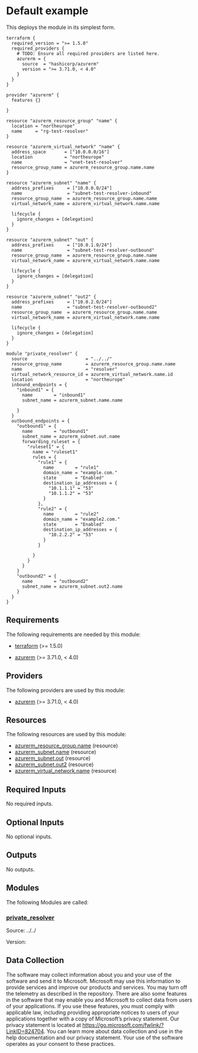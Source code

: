 <!-- BEGIN_TF_DOCS -->
# Default example

This deploys the module in its simplest form.

```hcl
terraform {
  required_version = ">= 1.5.0"
  required_providers {
    # TODO: Ensure all required providers are listed here.
    azurerm = {
      source  = "hashicorp/azurerm"
      version = ">= 3.71.0, < 4.0"
    }
  }
}

provider "azurerm" {
  features {}

}

resource "azurerm_resource_group" "name" {
  location = "northeurope"
  name     = "rg-test-resolver"
}

resource "azurerm_virtual_network" "name" {
  address_space       = ["10.0.0.0/16"]
  location            = "northeurope"
  name                = "vnet-test-resolver"
  resource_group_name = azurerm_resource_group.name.name
}

resource "azurerm_subnet" "name" {
  address_prefixes     = ["10.0.0.0/24"]
  name                 = "subnet-test-resolver-inbound"
  resource_group_name  = azurerm_resource_group.name.name
  virtual_network_name = azurerm_virtual_network.name.name

  lifecycle {
    ignore_changes = [delegation]
  }
}

resource "azurerm_subnet" "out" {
  address_prefixes     = ["10.0.1.0/24"]
  name                 = "subnet-test-resolver-outbound"
  resource_group_name  = azurerm_resource_group.name.name
  virtual_network_name = azurerm_virtual_network.name.name

  lifecycle {
    ignore_changes = [delegation]
  }
}

resource "azurerm_subnet" "out2" {
  address_prefixes     = ["10.0.2.0/24"]
  name                 = "subnet-test-resolver-outbound2"
  resource_group_name  = azurerm_resource_group.name.name
  virtual_network_name = azurerm_virtual_network.name.name

  lifecycle {
    ignore_changes = [delegation]
  }
}

module "private_resolver" {
  source                      = "../../"
  resource_group_name         = azurerm_resource_group.name.name
  name                        = "resolver"
  virtual_network_resource_id = azurerm_virtual_network.name.id
  location                    = "northeurope"
  inbound_endpoints = {
    "inbound1" = {
      name        = "inbound1"
      subnet_name = azurerm_subnet.name.name

    }
  }
  outbound_endpoints = {
    "outbound1" = {
      name        = "outbound1"
      subnet_name = azurerm_subnet.out.name
      forwarding_ruleset = {
        "ruleset1" = {
          name = "ruleset1"
          rules = {
            "rule1" = {
              name        = "rule1"
              domain_name = "example.com."
              state       = "Enabled"
              destination_ip_addresses = {
                "10.1.1.1" = "53"
                "10.1.1.2" = "53"
              }
            },
            "rule2" = {
              name        = "rule2"
              domain_name = "example2.com."
              state       = "Enabled"
              destination_ip_addresses = {
                "10.2.2.2" = "53"
              }
            }

          }
        }
      }
    }
    "outbound2" = {
      name        = "outbound2"
      subnet_name = azurerm_subnet.out2.name
    }
  }
}
```

<!-- markdownlint-disable MD033 -->
## Requirements

The following requirements are needed by this module:

- <a name="requirement_terraform"></a> [terraform](#requirement\_terraform) (>= 1.5.0)

- <a name="requirement_azurerm"></a> [azurerm](#requirement\_azurerm) (>= 3.71.0, < 4.0)

## Providers

The following providers are used by this module:

- <a name="provider_azurerm"></a> [azurerm](#provider\_azurerm) (>= 3.71.0, < 4.0)

## Resources

The following resources are used by this module:

- [azurerm_resource_group.name](https://registry.terraform.io/providers/hashicorp/azurerm/latest/docs/resources/resource_group) (resource)
- [azurerm_subnet.name](https://registry.terraform.io/providers/hashicorp/azurerm/latest/docs/resources/subnet) (resource)
- [azurerm_subnet.out](https://registry.terraform.io/providers/hashicorp/azurerm/latest/docs/resources/subnet) (resource)
- [azurerm_subnet.out2](https://registry.terraform.io/providers/hashicorp/azurerm/latest/docs/resources/subnet) (resource)
- [azurerm_virtual_network.name](https://registry.terraform.io/providers/hashicorp/azurerm/latest/docs/resources/virtual_network) (resource)

<!-- markdownlint-disable MD013 -->
## Required Inputs

No required inputs.

## Optional Inputs

No optional inputs.

## Outputs

No outputs.

## Modules

The following Modules are called:

### <a name="module_private_resolver"></a> [private\_resolver](#module\_private\_resolver)

Source: ../../

Version:

<!-- markdownlint-disable-next-line MD041 -->
## Data Collection

The software may collect information about you and your use of the software and send it to Microsoft. Microsoft may use this information to provide services and improve our products and services. You may turn off the telemetry as described in the repository. There are also some features in the software that may enable you and Microsoft to collect data from users of your applications. If you use these features, you must comply with applicable law, including providing appropriate notices to users of your applications together with a copy of Microsoft’s privacy statement. Our privacy statement is located at <https://go.microsoft.com/fwlink/?LinkID=824704>. You can learn more about data collection and use in the help documentation and our privacy statement. Your use of the software operates as your consent to these practices.
<!-- END_TF_DOCS -->